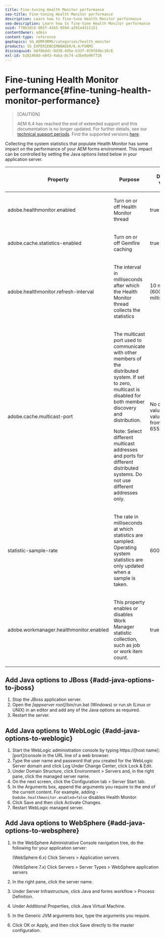 ```yaml
---
title: Fine-tuning Health Monitor performance
seo-title: Fine-tuning Health Monitor performance
description: Learn how to fine-tune Health Monitor performance
seo-description: Learn how to fine-tune Health Monitor performance
uuid: 770b10cb-065f-41b5-9594-a291e4311151
contentOwner: admin
content-type: reference
geptopics: SG_AEMFORMS/categories/health_monitor
products: SG_EXPERIENCEMANAGER/6.4/FORMS
discoiquuid: b8f8bddc-0d38-4d5e-b33f-978f04bc16c6
exl-id: b2814b0d-e843-4aba-8c74-a3be0a96f726
---
```

# Fine-tuning Health Monitor performance{#fine-tuning-health-monitor-performance}

>[CAUTION]
>
>AEM 6.4 has reached the end of extended support and this documentation is no longer updated. For further details, see our [technical support periods](https://helpx.adobe.com/support/programs/eol-matrix.html). Find the supported versions [here](https://experienceleague.adobe.com/docs/).

Collecting the system statistics that populate Health Monitor has some impact on the performance of your AEM forms environment. This impact can be controlled by setting the Java options listed below in your application server.

<table> 
 <thead> 
  <tr> 
   <th><p>Property</p></th> 
   <th><p>Purpose</p></th> 
   <th><p>Default value</p></th> 
  </tr> 
 </thead> 
 <tbody>
  <tr> 
   <td><p>adobe.healthmonitor.enabled</p></td> 
   <td><p>Turn on or off Health Monitor thread</p></td> 
   <td><p>true</p></td> 
  </tr> 
  <tr> 
   <td><p>adobe.cache.statistics-enabled</p></td> 
   <td><p>Turn on or off Gemfire caching</p></td> 
   <td><p>true</p></td> 
  </tr> 
  <tr> 
   <td><p>adobe.healthmonitor.refresh-interval</p></td> 
   <td><p>The interval in milliseconds after which the Health Monitor thread collects the statistics</p></td> 
   <td><p>10 minutes (600,000 milliseconds)</p></td> 
  </tr> 
  <tr> 
   <td><p>adobe.cache.multicast-port</p></td> 
   <td><p>The multicast port used to communicate with other members of the distributed system. If set to zero, multicast is disabled for both member discovery and distribution. </p><p>Note: Select different multicast addresses and ports for different distributed systems. Do not use different addresses only.</p></td> 
   <td><p>No default value. Valid values range from 0 to 65535.</p></td> 
  </tr> 
  <tr> 
   <td><p>statistic-sample-rate</p></td> 
   <td><p>The rate in milliseconds at which statistics are sampled. Operating system statistics are only updated when a sample is taken.</p></td> 
   <td><p>600000</p></td> 
  </tr> 
  <tr> 
   <td><p>adobe.workmanager.healthmonitor.enabled</p></td> 
   <td><p>This property enables or disables Work Manager statistic collection, such as job or work item count.</p></td> 
   <td><p>true</p></td> 
  </tr> 
 </tbody> 
</table>

## Add Java options to JBoss {#add-java-options-to-jboss}

1. Stop the JBoss application server.
1. Open the *[appserver root]*/bin/run.bat (Windows) or run.sh (Linux or UNIX) in an editor and add any of the Java options as required. 
1. Restart the server.

## Add Java options to WebLogic {#add-java-options-to-weblogic}

1. Start the WebLogic administration console by typing https://[host name]:[port]/console in the URL line of a web browser.
1. Type the user name and password that you created for the WebLogic Server domain and click Log Under Change Center, click Lock & Edit.
1. Under Domain Structure, click Environment &gt; Servers and, in the right pane, click the managed server name.
1. On the next screen, click the Configuration tab &gt; Server Start tab.
1. In the Arguments box, append the arguments you require to the end of the current content. For example, adding - `Dadobe.healthmonitor.enabled=false` disables Health Monitor.
1. Click Save and then click Activate Changes.
1. Restart WebLogic managed server.

## Add Java options to WebSphere {#add-java-options-to-websphere}

1. In the WebSphere Administrative Console navigation tree, do the following for your application server:

   (WebSphere 6.x) Click Servers &gt; Application servers

   (WebSphere 7.x) Click Servers &gt; Server Types &gt; WebSphere application servers

1. In the right pane, click the server name.
1. Under Server Infrastructure, click Java and forms workflow &gt; Process Definition.
1. Under Additional Properties, click Java Virtual Machine.
1. In the Generic JVM arguments box, type the arguments you require.
1. Click OK or Apply, and then click Save directly to the master configuration.
